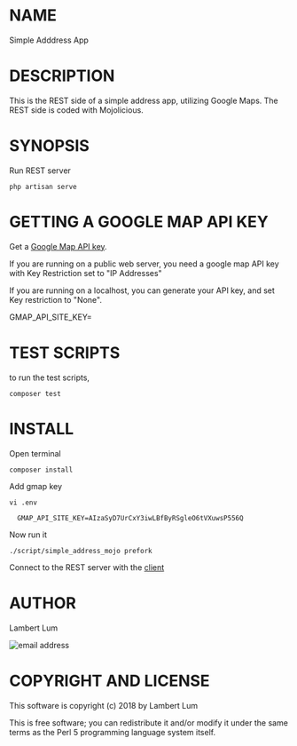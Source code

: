 # NAME

Simple Adddress App

# DESCRIPTION

This is the REST side of a simple address app, utilizing Google Maps. The REST side is coded with Mojolicious.

# SYNOPSIS

Run REST server

    php artisan serve


# GETTING A GOOGLE MAP API KEY

Get a [Google Map API key](https://developers.google.com/maps/documentation/javascript/get-api-key).

If you are running on a public web server, you need a google map API key with Key Restriction set to "IP Addresses"

If you are running on a localhost, you can generate your API key, and set Key restriction to "None".

GMAP_API_SITE_KEY=

# TEST SCRIPTS

to run the test scripts,

    composer test

# INSTALL

Open terminal

    composer install
    
Add gmap key

    vi .env
    
      GMAP_API_SITE_KEY=AIzaSyD7UrCxY3iwLBfByRSgleO6tVXuwsP556Q

Now run it

    ./script/simple_address_mojo prefork

Connect to the REST server with the [client](https://github.com/emceelam/Simple-Address-Client)

# AUTHOR

Lambert Lum

![email address](http://sjsutech.com/small_email.png)

# COPYRIGHT AND LICENSE

This software is copyright (c) 2018 by Lambert Lum

This is free software; you can redistribute it and/or modify it under the same terms as the Perl 5 programming language system itself.

